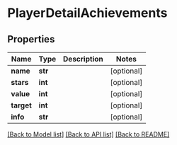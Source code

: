 # PlayerDetailAchievements

## Properties
Name | Type | Description | Notes
------------ | ------------- | ------------- | -------------
**name** | **str** |  | [optional] 
**stars** | **int** |  | [optional] 
**value** | **int** |  | [optional] 
**target** | **int** |  | [optional] 
**info** | **str** |  | [optional] 

[[Back to Model list]](../README.md#documentation-for-models) [[Back to API list]](../README.md#documentation-for-api-endpoints) [[Back to README]](../README.md)

